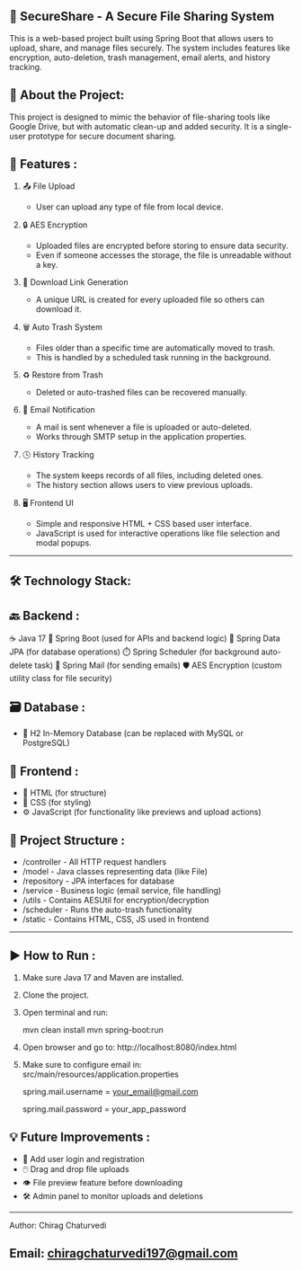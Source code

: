 🔐 SecureShare - A Secure File Sharing System
----------------------------------------------

This is a web-based project built using Spring Boot that allows users to upload, share, and manage files securely. The system includes features like encryption, auto-deletion, trash management, email alerts, and history tracking.

📄 About the Project:
-----------------------

This project is designed to mimic the behavior of file-sharing tools like Google Drive, but with automatic clean-up and added security. It is a single-user prototype for secure document sharing.

🚀 Features :
--------------

1. 📤 File Upload
   - User can upload any type of file from local device.

2. 🔒 AES Encryption
   - Uploaded files are encrypted before storing to ensure data security.
   - Even if someone accesses the storage, the file is unreadable without a key.

3. 🔗 Download Link Generation
   - A unique URL is created for every uploaded file so others can download it.

4. 🗑️ Auto Trash System
   - Files older than a specific time are automatically moved to trash.
   - This is handled by a scheduled task running in the background.

5. ♻️ Restore from Trash
   - Deleted or auto-trashed files can be recovered manually.

6. 📧 Email Notification
   - A mail is sent whenever a file is uploaded or auto-deleted.
   - Works through SMTP setup in the application properties.

7. 🕓 History Tracking
   - The system keeps records of all files, including deleted ones.
   - The history section allows users to view previous uploads.

8. 🖥️ Frontend UI
   - Simple and responsive HTML + CSS based user interface.
   - JavaScript is used for interactive operations like file selection and modal popups.

----------------------------------

🛠️ Technology Stack:
---------------------

🔙 Backend :
-------------
☕ Java 17
🌱 Spring Boot (used for APIs and backend logic)
🧩 Spring Data JPA (for database operations)
⏱️ Spring Scheduler (for background auto-delete task)
📩 Spring Mail (for sending emails)
🛡️ AES Encryption (custom utility class for file security)

🗃️ Database :
-------------
- 💾 H2 In-Memory Database (can be replaced with MySQL or PostgreSQL)

🎨 Frontend :
--------------
- 🧱 HTML (for structure)
- 🎨 CSS (for styling)
- ⚙️ JavaScript (for functionality like previews and upload actions)

📁 Project Structure :
----------------------
- /controller - All HTTP request handlers
- /model - Java classes representing data (like File)
- /repository - JPA interfaces for database
- /service - Business logic (email service, file handling)
- /utils - Contains AESUtil for encryption/decryption
- /scheduler - Runs the auto-trash functionality
- /static - Contains HTML, CSS, JS used in frontend

----------------------------------

▶️ How to Run :
----------------
1. Make sure Java 17 and Maven are installed.
2. Clone the project.
3. Open terminal and run:

   mvn clean install
   mvn spring-boot:run

4. Open browser and go to:
   http://localhost:8080/index.html

5. Make sure to configure email in:
   src/main/resources/application.properties

   spring.mail.username = your_email@gmail.com
   
   spring.mail.password = your_app_password


💡 Future Improvements :
------------------------

- 👤 Add user login and registration
- 🖱️ Drag and drop file uploads
- 👁️ File preview feature before downloading
- 🛠️ Admin panel to monitor uploads and deletions

------------------------------------------
   Author: Chirag Chaturvedi 
   
   Email: chiragchaturvedi197@gmail.com
------------------------------------------
